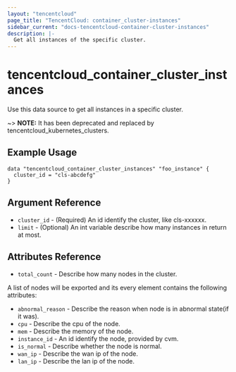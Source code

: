 ```yaml
---
layout: "tencentcloud"
page_title: "TencentCloud: container_cluster-instances"
sidebar_current: "docs-tencentcloud-container-cluster-instances"
description: |-
  Get all instances of the specific cluster.
---
```


# tencentcloud_container_cluster_instances

Use this data source to get all instances in a specific cluster. 

~> **NOTE:** It has been deprecated and replaced by tencentcloud_kubernetes_clusters.

## Example Usage

```hcl
data "tencentcloud_container_cluster_instances" "foo_instance" {
  cluster_id = "cls-abcdefg"
}
```

## Argument Reference

 * `cluster_id` - (Required) An id identify the cluster, like cls-xxxxxx.
 * `limit` - (Optional) An int variable describe how many instances in return at most.

## Attributes Reference
* `total_count` - Describe how many nodes in the cluster.

A list of nodes will be exported and its every element contains the following attributes:

 * `abnormal_reason` - Describe the reason when node is in abnormal state(if it was).
 * `cpu` - Describe the cpu of the node.
 * `mem` - Describe the memory of the node.
 * `instance_id` - An id identify the node, provided by cvm.
 * `is_normal` - Describe whether the node is normal.
 * `wan_ip` - Describe the wan ip of the node.
 * `lan_ip` - Describe the lan ip of the node.
